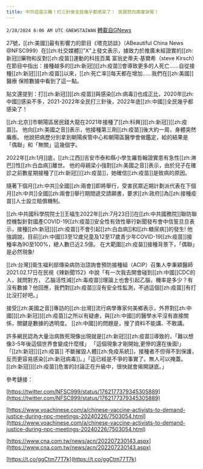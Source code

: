 ```yaml
---
title: 中共疫苗災難！打三針後全民幾乎都感染了！ 民眾怒向兩會訴冤！
---
```

`2/28/2024 6:06 AM UTC GNEWSTAIWAN` [轉載自GNews](https://gnews.org/articles/2348452)


27號，[[zh:美國]]最有影響力的節目《塔克訪談》（ABeautiful China News @NFSC999）在[[zh:社交媒體]]"X"上發文表示，據致力於推廣未經證實的[[zh:新冠]]藥物和反對[[zh:疫苗]]運動的科技百萬 富翁史蒂夫·基爾希（steve Kirsch）在節目中指出：接種越多的[[zh:新冠]][[zh:疫苗]]會導致更多的人死亡……自從接種[[zh:新冠]][[zh:疫苗]]以來，[[zh:死亡率]]每天都在增加……我們在[[zh:美國]]醫療 保險數據中看到了這一點。

  

貼文還提到：打[[zh:新冠]][[zh:疫苗]]與感染[[zh:病毒]]也成正比，2020年[[zh:中國]]感染不多，2021-2022年全民打三針後，2022年底[[zh:中國]]全民幾乎都感染了！

  

[[zh:北京]]市朝陽區居民錢大龍在2021年接種了[[zh:科興]][[zh:新冠]][[zh:疫苗]]。 他向[[zh:美國之音]]表示，他接種第三劑[[zh:疫苗]]後大約一周，身體突然癱瘓。 他說把病歷分別拿到朝陽疾管中心和朝陽區醫學會做鑑定，給的結果是「偶聯」和「無關」這幾個字。

  

2022年[[zh:1月]]底，[[zh:江西]]吉安市泰和縣小學生羅哲翰證實患有急性[[zh:淋巴]]性[[zh:白血病]]離世。 他的母親梁小強對[[zh:美國之音]]表示，由於兒子在確診之前數星期接種了[[zh:新冠]][[zh:疫苗]]，她確信[[zh:疫苗]]是致病的原因。

  

隨著下個月[[zh:中共]]全國[[zh:兩會]]即將舉行，受害民眾近期計劃派代表在下個月[[zh:中共]]全國[[zh:兩會]]舉行期間遞交請願書，要求[[zh:政府]]為[[zh:接種疫苗]]人士設立賠償機制。

  

[[zh:中共國科學院院士]]王福生2022年[[zh:7月23日]]在[[zh:中共國務院]]聯防聯控機製針對國產COVID-19[[zh:疫苗]]安全性有效性舉行新聞發布會中信誓旦旦表示，接種[[zh:新冠]][[zh:疫苗]]不會引起[[zh:白血病]]和[[zh:糖尿病]]的發生! 他強調說，目前[[zh:中國]]3至12歲兒童及12至17歲青少年COVID-19[[zh:疫苗]]接種率為90至100%，總人數已近2.5億。 在大範圍[[zh:疫苗]]接種背景下，「偶聯」是必然現象!

  

[[zh:台灣]]衛生福利部傳染病防治諮詢會預防接種組（ACIP）召集人李秉穎醫師2021.02.17日在民視《辣新聞152》中說「有一次我去開會碰到[[zh:中國]]CDC的人，就問對方， 乙腦活性減[[zh:毒疫苗]]理論上也會引起乙腦，機率是多少？有沒有數據？他回應，我們對[[zh:疫苗]]沒有安全性監測，不過這個[[zh:疫苗]]有打比沒打好吧。」

  

接受[[zh:美國之音]]專訪的[[zh:台灣]]流行病學專家何美鄉表示，外界對[[zh:中國]][[zh:新冠]][[zh:疫苗]]之所以有疑慮，與[[zh:中國]]的醫學水平沒有直接關係，關鍵是數據的透明度。 [[zh:中國]]的問題是，搜了資料不能講、不敢講。

  
  

許多網民認為大量治病致死現像出現就是[[zh:新冠]][[zh:疫苗]]導致的，「難以想像3-5年後這個世界會變成什麼樣」 「這個現象才剛開始,更慘的還在後面!」「[[zh:新冠]][[zh:疫苗]] 不斷摧毀人體[[zh:免疫系統]]，接種者不但得不到保護，反而更容易感染[[zh:新冠病毒]]。」「這已經是不爭的事實了。無人可以掩蓋。[[zh:新冠]][[zh:疫苗]]危害的討論正在升級中，很快就會揭開謎底。」


參考鏈接：

  

[https://twitter.com/NFSC999/status/1762177379345305889](https://twitter.com/NFSC999/status/1762177379345305889)

  
  

[https://www.voachinese.com/a/chinese-vaccine-activists-to-demand-justice-during-npc-meetings-20240226/7503054.html](https://www.voachinese.com/a/chinese-vaccine-activists-to-demand-justice-during-npc-meetings-20240226/7503054.html)

  

[https://www.cna.com.tw/news/acn/202207230143.aspx](https://www.cna.com.tw/news/acn/202207230143.aspx)

  
  

[https://t.co/ggCtm77T7k](https://t.co/ggCtm77T7k)


